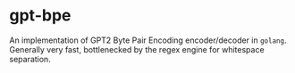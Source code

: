 gpt-bpe
=======
An implementation of GPT2 Byte Pair Encoding encoder/decoder in `golang`.  Generally very fast, bottlenecked by the regex engine for whitespace separation.
